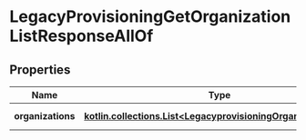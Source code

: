 
# LegacyProvisioningGetOrganizationListResponseAllOf

## Properties
Name | Type | Description | Notes
------------ | ------------- | ------------- | -------------
**organizations** | [**kotlin.collections.List&lt;LegacyprovisioningOrganizationItem&gt;**](LegacyprovisioningOrganizationItem.md) | List of organization | 



